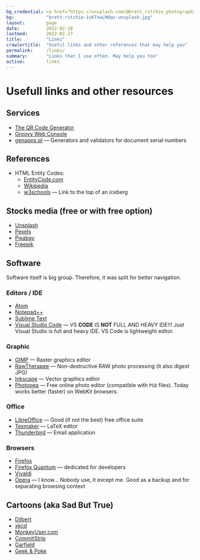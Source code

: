 ```yaml
---
bg_credential: <a href="https://unsplash.com/@brett_ritchie_photography?utm_source=unsplash&utm_medium=referral&utm_content=creditCopyText">Brett Ritchie</a> on <a href="https://unsplash.com/?utm_source=unsplash&utm_medium=referral&utm_content=creditCopyText">Unsplash</a>
bg:            "brett-ritchie-1vKTnwLMdqs-unsplash.jpg"
layout:        page
date:          2022-02-18
lastmod:       2022-02-27
title:         "Links"
crawlertitle:  "Useful links and other references that may help you"
permalink:     /links/
summary:       "Links that I use often. May help you too"
active:        links
---
```


# Usefull links and other resources

## Services

- [The QR Code Generator](https://www.the-qrcode-generator.com/)
- [Groovy Web Console](https://groovyconsole.appspot.com/)
- [genapps.pl](http://genapps.pl/) &mdash; Generators and validators for document serial numbers

## References

- HTML Entity Codes:
  - [EntityCode.com](https://entitycode.com/)
  - [Wikipedia](https://en.wikipedia.org/wiki/List_of_XML_and_HTML_character_entity_references#Character_entity_references_in_HTML)
  - [w3schools](https://www.w3schools.com/charsets/ref_html_utf8.asp) &mdash; Link to the top of an iceberg

## Stocks media (free or with free option)

- [Unsplash](https://unsplash.com/)
- [Pexels](https://www.pexels.com)
- [Pixabay](https://pixabay.com)
- [Freepik](https://www.freepik.com/)

## Software

Software itself is big group. Therefore, it was split for better navigation.

### Editors / IDE

- [Atom](https://atom.io/)
- [Notepad++](https://notepad-plus-plus.org/)
- [Sublime Text](http://www.sublimetext.com/)
- [Visual Studio Code](https://code.visualstudio.com/) &mdash; VS **CODE** IS **NOT** FULL AND HEAVY IDE!!! Just Visual Studio is full and heavy IDE. VS Code is lightweight editor.

### Graphic

- [GIMP](https://www.gimp.org/) &mdash; Raster graphics editor
- [RawTherapee](https://rawtherapee.com/) &mdash; Non-destructive RAW photo processing (it also digest JPG)
- [Inkscape](https://inkscape.org) &mdash; Vector graphics editor
- [Photopea](https://www.photopea.com/) &mdash; Free online photo editor (compatible with `PSD` files). Today works better (faster) on WebKit browsers.

### Office

- [LibreOffice](https://www.libreoffice.org/) &mdash; Good (if not the best) free office suite
- [Texmaker](https://www.xm1math.net/texmaker/) &mdash; LaTeX editor
- [Thunderbird](https://www.thunderbird.net/en-US/) &mdash; Email application

### Browsers

- [Firefox](https://www.mozilla.org/en-US/firefox/new/)
- [Firefox Quantum](https://www.mozilla.org/en-US/firefox/browsers/quantum/) &mdash; dedicated for developers
- [Vivaldi](https://vivaldi.com)
- [Opera](https://www.opera.com/) &mdash; I know&hellip; Nobody use, it except me. Good as a backup and for separating browsing context

## Cartoons (aka Sad But True)

- [Dilbert](https://dilbert.com)
- [xkcd](https://xkcd.com)
- [MonkeyUser.com](https://www.monkeyuser.com)
- [CommitStrip](https://www.commitstrip.com)
- [Garfield](https://www.gocomics.com/garfield)
- [Geek & Poke](https://geek-and-poke.com)
